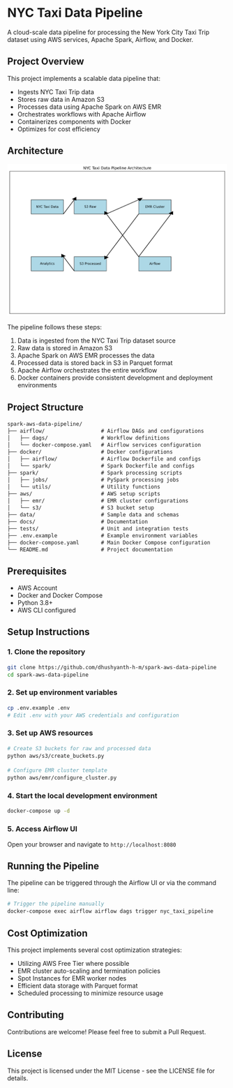 # NYC Taxi Data Pipeline

A cloud-scale data pipeline for processing the New York City Taxi Trip dataset using AWS services, Apache Spark, Airflow, and Docker.

## Project Overview

This project implements a scalable data pipeline that:
- Ingests NYC Taxi Trip data
- Stores raw data in Amazon S3
- Processes data using Apache Spark on AWS EMR
- Orchestrates workflows with Apache Airflow
- Containerizes components with Docker
- Optimizes for cost efficiency

## Architecture

![Architecture Diagram](docs/architecture.png)

The pipeline follows these steps:
1. Data is ingested from the NYC Taxi Trip dataset source
2. Raw data is stored in Amazon S3
3. Apache Spark on AWS EMR processes the data
4. Processed data is stored back in S3 in Parquet format
5. Apache Airflow orchestrates the entire workflow
6. Docker containers provide consistent development and deployment environments

## Project Structure

```
spark-aws-data-pipeline/
├── airflow/                  # Airflow DAGs and configurations
│   ├── dags/                 # Workflow definitions
│   └── docker-compose.yaml   # Airflow services configuration
├── docker/                   # Docker configurations
│   ├── airflow/              # Airflow Dockerfile and configs
│   └── spark/                # Spark Dockerfile and configs
├── spark/                    # Spark processing scripts
│   ├── jobs/                 # PySpark processing jobs
│   └── utils/                # Utility functions
├── aws/                      # AWS setup scripts
│   ├── emr/                  # EMR cluster configurations
│   └── s3/                   # S3 bucket setup
├── data/                     # Sample data and schemas
├── docs/                     # Documentation
├── tests/                    # Unit and integration tests
├── .env.example              # Example environment variables
├── docker-compose.yaml       # Main Docker Compose configuration
└── README.md                 # Project documentation
```

## Prerequisites

- AWS Account
- Docker and Docker Compose
- Python 3.8+
- AWS CLI configured

## Setup Instructions

### 1. Clone the repository

```bash
git clone https://github.com/dhushyanth-h-m/spark-aws-data-pipeline
cd spark-aws-data-pipeline
```

### 2. Set up environment variables

```bash
cp .env.example .env
# Edit .env with your AWS credentials and configuration
```

### 3. Set up AWS resources

```bash
# Create S3 buckets for raw and processed data
python aws/s3/create_buckets.py

# Configure EMR cluster template
python aws/emr/configure_cluster.py
```

### 4. Start the local development environment

```bash
docker-compose up -d
```

### 5. Access Airflow UI

Open your browser and navigate to `http://localhost:8080`

## Running the Pipeline

The pipeline can be triggered through the Airflow UI or via the command line:

```bash
# Trigger the pipeline manually
docker-compose exec airflow airflow dags trigger nyc_taxi_pipeline
```

## Cost Optimization

This project implements several cost optimization strategies:
- Utilizing AWS Free Tier where possible
- EMR cluster auto-scaling and termination policies
- Spot Instances for EMR worker nodes
- Efficient data storage with Parquet format
- Scheduled processing to minimize resource usage

## Contributing

Contributions are welcome! Please feel free to submit a Pull Request.

## License

This project is licensed under the MIT License - see the LICENSE file for details. 